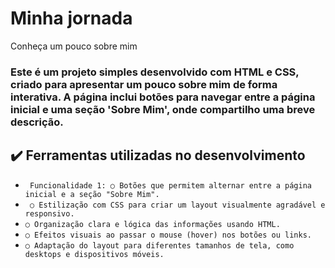# Minha jornada 

Conheça um pouco sobre mim

### Este é um projeto simples desenvolvido com HTML e CSS, criado para apresentar um pouco sobre mim de forma interativa. A página inclui botões para navegar entre a página inicial e uma seção 'Sobre Mim', onde compartilho uma breve descrição.

## ✔️ Ferramentas utilizadas no desenvolvimento

- ` Funcionalidade 1: ○ Botões que permitem alternar entre a página inicial e a seção "Sobre Mim".`
- ` ○ Estilização com CSS para criar um layout visualmente agradável e responsivo.`
- `○ Organização clara e lógica das informações usando HTML.`
- `○ Efeitos visuais ao passar o mouse (hover) nos botões ou links.`
- `○ Adaptação do layout para diferentes tamanhos de tela, como desktops e dispositivos móveis.`
